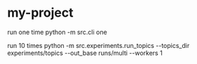 # my-project

run one time
python -m src.cli one

run 10 times
python -m src.experiments.run_topics --topics_dir experiments/topics --out_base runs/multi --workers 1